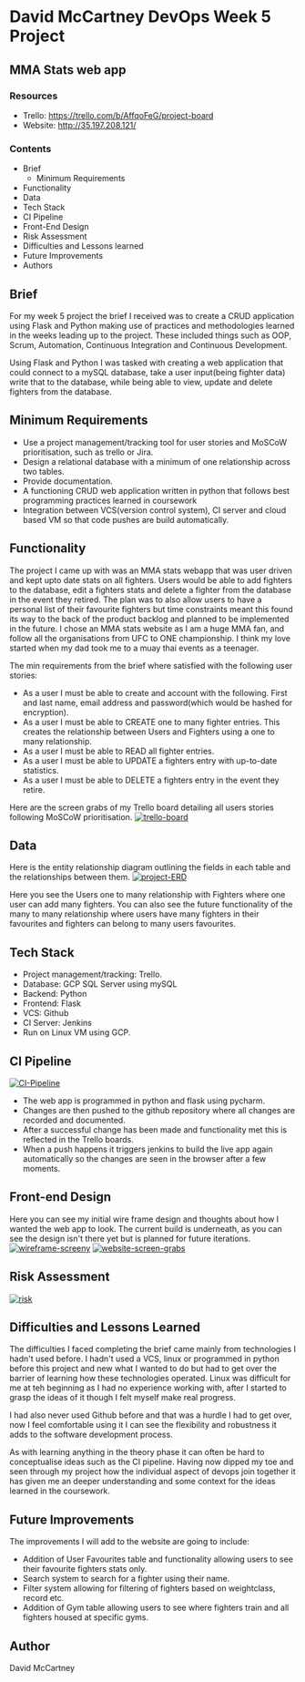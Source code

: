 # David McCartney DevOps Week 5 Project
## MMA Stats web app 

### Resources
* Trello: https://trello.com/b/AffqoFeG/project-board
* Website: http://35.197.208.121/

### Contents
* Brief
    * Minimum Requirements
* Functionality
* Data
* Tech Stack
* CI Pipeline
* Front-End Design
* Risk Assessment
* Difficulties and Lessons learned
* Future Improvements
* Authors

## Brief
For my week 5 project the brief I received was to create a CRUD application using Flask and Python making use of practices and methodologies learned in the weeks leading up to the project. These 
included things such as OOP, Scrum, Automation, Continuous Integration and Continuous Development. 

Using Flask and Python I was tasked with creating a web application that could connect to a mySQL database, take a user input(being fighter data) write that to the database, while being able to view, 
update and delete fighters from the database. 

## Minimum Requirements
* Use a project management/tracking tool for user stories and MoSCoW prioritisation, such as trello or Jira.
* Design a relational database with a minimum of one relationship across two tables.
* Provide documentation.
* A functioning CRUD web application written in python that follows best programming practices learned in coursework
* Integration between VCS(version control system), CI server and cloud based VM so that code pushes are build automatically.

## Functionality
 The project I came up with was an MMA stats webapp that was user driven and kept upto date stats on all fighters. Users would be able to add fighters to the database, edit a fighters stats and delete a 
 fighter from the database in the event they retired. The plan was to also allow users to have a personal list of their favourite fighters but time constraints meant this found its way to the back of the 
 product backlog and planned to be implemented in the future. I chose an MMA stats website as I am a huge MMA fan, and follow all the organisations from UFC to ONE championship. I think my love started when
 my dad took me to a muay thai events as a teenager. 
 
 The min requirements from the brief where satisfied with the following user stories:
 * As a user I must be able to create and account with the following. First and last name, email address and password(which would be hashed for encryption).
 * As a user I must be able to CREATE one to many fighter entries. This creates the relationship between Users and Fighters using a one to many relationship.
 * As a user I must be able to READ all fighter entries.
 * As a user I must be able to UPDATE a fighters entry with up-to-date statistics.
 * As a user I must be able to DELETE a fighters entry in the event they retire. 
 
 Here are the screen grabs of my Trello board detailing all users stories following MoSCoW prioritisation.
 <a href="https://ibb.co/YQWsJnR"><img src="https://i.ibb.co/vqBnfyw/trello-board.png" alt="trello-board" border="0" /></a>

## Data 
Here is the entity relationship diagram outlining the fields in each table and the relationships between them.
<a href="https://ibb.co/TqgJwMf"><img src="https://i.ibb.co/G35GdQ6/project-ERD.png" alt="project-ERD" border="0" /></a>

Here you see the Users one to many relationship with Fighters where one user can add many fighters. You can also see the future functionality of the many to many relationship where users have many fighters 
in their favourites and fighters can belong to many users favourites.

## Tech Stack
* Project management/tracking: Trello.
* Database: GCP SQL Server using mySQL
* Backend: Python
* Frontend: Flask
* VCS: Github
* CI Server: Jenkins
* Run on Linux VM using GCP.

## CI Pipeline
<a href="https://ibb.co/SPYj8Sd"><img src="https://i.ibb.co/L8jFWKJ/CI-Pipeline.png" alt="CI-Pipeline" border="0" /></a>
* The web app is programmed in python and flask using pycharm.
* Changes are then pushed to the github repository where all changes are recorded and documented.
* After a successful change has been made and functionality met this is reflected in the Trello boards.
* When a push happens it triggers jenkins to build the live app again automatically so the changes are seen in the browser after a few moments.

## Front-end Design

Here you can see my initial wire frame design and thoughts about how I wanted the web app to look. The current build is underneath, as you can see the design isn't there yet but is planned for future iterations.
<a href="https://ibb.co/RczGFJD"><img src="https://i.ibb.co/sqypfXV/wireframe-screeny.png" alt="wireframe-screeny" border="0" /></a>
<a href="https://ibb.co/gZyMW5M"><img src="https://i.ibb.co/VYVWC7W/website-screen-grabs.png" alt="website-screen-grabs" border="0" /></a>
## Risk Assessment
<a href="https://ibb.co/w63vDQJ"><img src="https://i.ibb.co/C0Nrx9J/risk.png" alt="risk" border="0" /></a>

## Difficulties and Lessons Learned
The difficulties I faced completing the brief came mainly from technologies I hadn't used before. I hadn't used a VCS, linux or programmed in python before this project and new what I wanted to do but had to get over 
the barrier of learning how these technologies operated. Linux was difficult for me at teh beginning as I had no experience working with, after I started to grasp the ideas of it though I felt myself make real progress.

I had also never used Github before and that was a hurdle I had to get over, now I feel comfortable using it I can see the flexibility and robustness it adds to the software development process.

As with learning anything in the theory phase it can often be hard to conceptualise ideas such as the CI pipeline. Having now dipped my toe and seen through my project how the individual aspect of devops join together it 
has given me an deeper understanding and some context for the ideas learned in the coursework.

## Future Improvements
The improvements I will add to the website are going to include:
* Addition of User Favourites table and functionality allowing users to see their favourite fighters stats only.
* Search system to search for a fighter using their name.
* Filter system allowing for filtering of fighters based on weightclass, record etc.
* Addition of Gym table allowing users to see where fighters train and all fighters housed at specific gyms.

## Author
David McCartney 